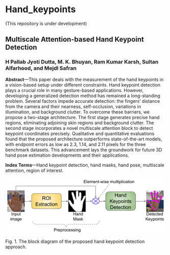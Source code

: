 # Hand_keypoints
(This repository is under development)

## Multiscale Attention-based Hand Keypoint Detection

### H Pallab Jyoti Dutta, M. K. Bhuyan, Ram Kumar Karsh, Sultan Alfarhood, and Mejdl Safran

**Abstract**—This paper deals with the measurement of the hand keypoints in a vision-based setup under different constraints. Hand keypoint detection plays a crucial role in many gesture-based applications. However, developing a generalized detection method has remained a long-standing problem. Several factors impede accurate detection: the fingers’ distance from the camera and their nearness, self-occlusion, variations in illumination, and background clutter. To overcome these barriers, we propose a two-stage architecture. The first stage generates precise hand regions, eliminating adjoining skin regions and background clutter. The second stage incorporates a novel multiscale attention block to detect keypoint coordinates precisely. Qualitative and quantitative evaluations found that the proposed architecture outperforms state-of-the-art models, with endpoint errors as low as 2.3, 1.14, and 2.11 pixels for the three benchmark datasets. This advancement lays the groundwork for future 3D hand pose estimation developments and their applications.

**Index Terms**—Hand keypoint detection, hand masks, hand pose, multiscale attention, region of interest.

![block](Fig/block_diagram.png)

Fig. 1. The block diagram of the proposed hand keypoint detection approach.
